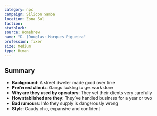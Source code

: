 ```yaml
---
category: npc
campaign: Silicon Samba
location: Zona Sul
faction: 
statblock: 
source: Homebrew
name: "D. (Douglas) Marques Figueira"
profession: fixer
size: Medium
type: Human
---
```


## Summary

- **Background**: A street dweller made good over time
- **Preferred clients**: Gangs looking to get work done
- **Why are they used by operators**: They vet their clients very carefully
- **How stablished are they**: They’ve handled business for a year or two
- **Bad rumours**: Info they supply is dangerously wrong
- **Style**: Gaudy chic, expansive and confident
